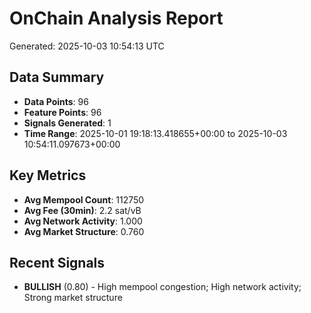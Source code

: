 # OnChain Analysis Report
Generated: 2025-10-03 10:54:13 UTC

## Data Summary
- **Data Points**: 96
- **Feature Points**: 96
- **Signals Generated**: 1
- **Time Range**: 2025-10-01 19:18:13.418655+00:00 to 2025-10-03 10:54:11.097673+00:00

## Key Metrics
- **Avg Mempool Count**: 112750
- **Avg Fee (30min)**: 2.2 sat/vB
- **Avg Network Activity**: 1.000
- **Avg Market Structure**: 0.760

## Recent Signals
- **BULLISH** (0.80) - High mempool congestion; High network activity; Strong market structure

